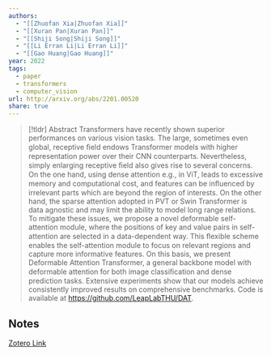 ```yaml
---
authors:
  - "[[Zhuofan Xia|Zhuofan Xia]]"
  - "[[Xuran Pan|Xuran Pan]]"
  - "[[Shiji Song|Shiji Song]]"
  - "[[Li Erran Li|Li Erran Li]]"
  - "[[Gao Huang|Gao Huang]]"
year: 2022
tags:
  - paper
  - transformers
  - computer_vision
url: http://arxiv.org/abs/2201.00520
share: true
---
```



> [!tldr] Abstract
> Transformers have recently shown superior performances on various vision tasks. The large, sometimes even global, receptive ﬁeld endows Transformer models with higher representation power over their CNN counterparts. Nevertheless, simply enlarging receptive ﬁeld also gives rise to several concerns. On the one hand, using dense attention e.g., in ViT, leads to excessive memory and computational cost, and features can be inﬂuenced by irrelevant parts which are beyond the region of interests. On the other hand, the sparse attention adopted in PVT or Swin Transformer is data agnostic and may limit the ability to model long range relations. To mitigate these issues, we propose a novel deformable self-attention module, where the positions of key and value pairs in self-attention are selected in a data-dependent way. This ﬂexible scheme enables the self-attention module to focus on relevant regions and capture more informative features. On this basis, we present Deformable Attention Transformer, a general backbone model with deformable attention for both image classiﬁcation and dense prediction tasks. Extensive experiments show that our models achieve consistently improved results on comprehensive benchmarks. Code is available at https://github.com/LeapLabTHU/DAT.



## Notes

[Zotero Link](zotero://select/library/items/UAJJSLKP)


